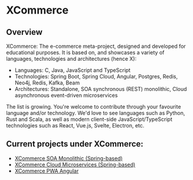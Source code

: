 # XCommerce
## Overview
XCommerce: The e-commerce meta-project, designed and developed for educational purposes. It is based on, and showcases a variety of languages, technologies and architectures (hence X):
- Languages: C, Java, JavaScript and TypeScript
- Technologies: Spring Boot, Spring Cloud, Angular, Postgres, Redis, Neo4j, Redis, Kafka, Beam
- Architectures: Standalone, SOA synchronous (REST) monolithic, Cloud asynchronous event-driven microservices

The list is growing. You're welcome to contribute through your favourite language and/or technology. We'd love to see languages such as Python, Rust and Scala, as well as modern client-side JavaScript/TypeScript technologies such as React, Vue.js, Svelte, Electron, etc.

## Current projects under XCommerce:
- [XCommerce SOA Monolithic (Spring-based)](https://github.com/oiraqi/xcommerce-monolithic)
- [XCommerce Cloud Microservices (Spring-based)](https://github.com/oiraqi/xcommerce-microservices)
- [XCommerce PWA Angular](https://github.com/oiraqi/xcommerce-client-angular)
